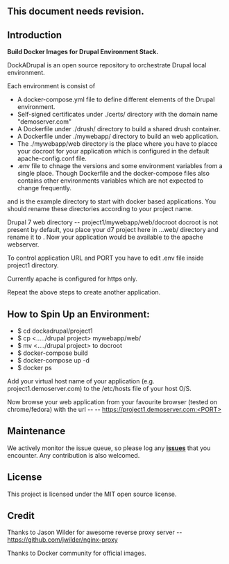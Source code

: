 ## This document needs revision.

## Introduction 

**Build Docker Images for Drupal Environment Stack.**

DockADrupal is an open source repository to orchestrate Drupal local environment.


Each environment is consist of 
  * A docker-compose.yml file to define different elements of the Drupal environment.
  * Self-signed certificates under ./certs/ directory with the domain name "demoserver.com"
  * A Dockerfile under ./drush/ directory to build a shared drush container.
  * A Dockerfile under ./mywebapp/ directory to build an web application.
  * The ./mywebapp/web directory is the place where you have to placce your docroot for your application which is configured in the default apache-config.conf file.
  * .env file to chnage the versions and some environment variables from a single place. Though Dockerfile and the docker-compose files also contains other environments variables which are not expected to change frequently.
  
<Project1> and <Project2> is the example directory to start with docker based applications.
You should rename these directories according to your project name. 

Drupal 7 web directory -- project1/mywebapp/web/docroot
docroot is not present by default, you place your d7 project here in ...web/ directory and rename it to <docroot>. Now your application would be available to the apache webserver.
 
To control application URL and PORT you have to edit .env file inside project1 directory.

Currently apache is configured for https only.

Repeat the above steps to create another application.

## How to Spin Up an Environment:
 
  
* $ cd dockadrupal/project1
* $ cp <...../drupal project> mywebapp/web/
* $ mv <..../drupal project> to docroot
* $ docker-compose build
* $ docker-compose up -d
* $ docker ps
 
 Add your virtual host name of your application (e.g. project1.demoserver.com) to the /etc/hosts file of your host O/S.
 
 Now browse your web application from your favourite browser (tested on chrome/fedora) with the url --
  -- https://project1.demoserver.com:<PORT>
  
## Maintenance

We actively monitor the issue queue, so please log any [**issues**](https://github.com/SoumyaDas/dockadrupal/issues) that you encounter. Any contribution is also welcomed.

## License

This project is licensed under the MIT open source license.

## Credit
Thanks to Jason Wilder for awesome reverse proxy server --
https://github.com/jwilder/nginx-proxy

Thanks to Docker community for official images.

